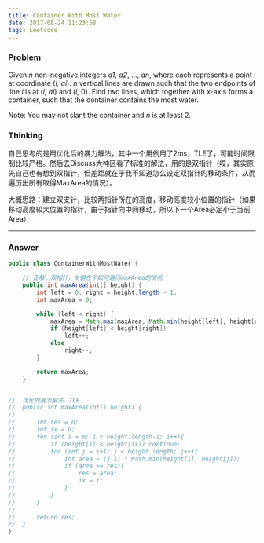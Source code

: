```yaml
---
title: Container With Most Water
date: 2017-08-24 11:23:58
tags: Leetcode
---
```


### Problem

Given *n* non-negative integers *a1*, *a2*, ..., *an*, where each represents a point at coordinate (*i*, *ai*). *n* vertical lines are drawn such that the two endpoints of line *i* is at (*i*, *ai*) and (*i*, 0). Find two lines, which together with x-axis forms a container, such that the container contains the most water.

Note: You may not slant the container and *n* is at least 2.<!-- more -->

### Thinking

自己思考的是用优化后的暴力解法，其中一个用例用了2ms，TLE了，可能时间限制比较严格。然后去Discuss大神区看了标准的解法，用的是双指针（哎，其实原先自己也有想到双指针，但差距就在于我不知道怎么设定双指针的移动条件，从而遍历出所有取得MaxArea的情况）。

大概思路：建立双支针，比较两指针所在的高度，移动高度较小位置的指针（如果移动高度较大位置的指针，由于指针向中间移动，所以下一个Area必定小于当前Area）

---

### Answer

```java
public class ContainerWithMostWater {

    // 正解，双指针，关键在于如何遍历maxArea的情况
    public int maxArea(int[] height) {
        int left = 0, right = height.length - 1;
        int maxArea = 0;

        while (left < right) {
            maxArea = Math.max(maxArea, Math.min(height[left], height[right]) * (right - left));
            if (height[left] < height[right])
                left++;
            else
                right--;
        }

        return maxArea;
    }


//	优化的暴力解法，TLE
//	public int maxArea(int[] height) {
//
//		int res = 0;
//		int ix = 0;
//		for (int i = 0; i < height.length-1; i++){
//			if (height[i] < height[ix]) continue;
//			for (int j = i+1; j < height.length; j++){
//				int area = (j-i) * Math.min(height[i], height[j]);
//				if (area >= res){
//					res = area;
//					ix = i;
//				}
//			}
//		}
//
//		return res;
//	}
}
```